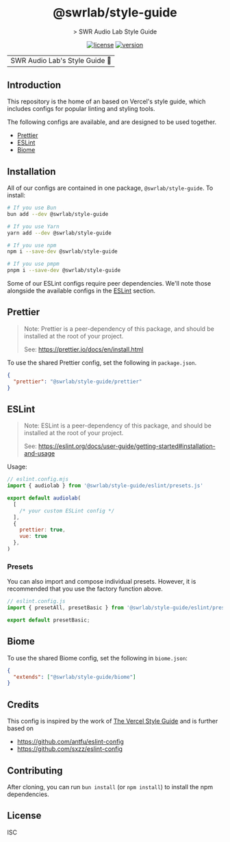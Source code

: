 <h1 align="center">@swrlab/style-guide</h1>
<center>
> SWR Audio Lab Style Guide
</center>

<div align="center">

[![license](https://img.shields.io/github/license/swrlab/style-guide?label=license)](https://github.com/swrlab/style-guide/blob/main/LICENSE)
[![version](https://img.shields.io/npm/v/@swrlab/style-guide)](https://www.npmjs.com/package/swrlab/style-guide)

</div>

<table><tr></tr><tr><td>
SWR Audio Lab's Style Guide 💅
</td></tr></table>


## Introduction

This repository is the home of an based on Vercel's style guide, which includes configs for
popular linting and styling tools.

The following configs are available, and are designed to be used together.

- [Prettier](#prettier)
- [ESLint](#eslint)
- [Biome](#biome)

## Installation

All of our configs are contained in one package, `@swrlab/style-guide`. To install:

```sh
# If you use Bun
bun add --dev @swrlab/style-guide

# If you use Yarn
yarn add --dev @swrlab/style-guide

# If you use npm
npm i --save-dev @swrlab/style-guide

# If you use pmpm
pnpm i --save-dev @swrlab/style-guide

```

Some of our ESLint configs require peer dependencies. We'll note those
alongside the available configs in the [ESLint](#eslint) section.

## Prettier

> Note: Prettier is a peer-dependency of this package, and should be installed
> at the root of your project.
>
> See: https://prettier.io/docs/en/install.html

To use the shared Prettier config, set the following in `package.json`.

```json
{
  "prettier": "@swrlab/style-guide/prettier"
}
```

## ESLint

> Note: ESLint is a peer-dependency of this package, and should be installed
> at the root of your project.
>
> See: https://eslint.org/docs/user-guide/getting-started#installation-and-usage

Usage:

```js
// eslint.config.mjs
import { audiolab } from '@swrlab/style-guide/eslint/presets.js'

export default audiolab(
  [
    /* your custom ESLint config */
  ],
  {
    prettier: true,
    vue: true
  },
)
```

### Presets

You can also import and compose individual presets. However, it is recommended that you use the factory function above.

```js
// eslint.config.js
import { presetAll, presetBasic } from '@swrlab/style-guide/eslint/presets.js'

export default presetBasic;
```


## Biome

To use the shared Biome config, set the following in `biome.json`:

```json
{
  "extends": ["@swrlab/style-guide/biome"]
}
```

## Credits

This config is inspired by the work of [The Vercel Style Guide](https://github.com/vercel/style-guide) and is further
based on

* https://github.com/antfu/eslint-config
* https://github.com/sxzz/eslint-config

## Contributing

After cloning, you can run `bun install` (or `npm install`) to install the npm dependencies.

## License

ISC
